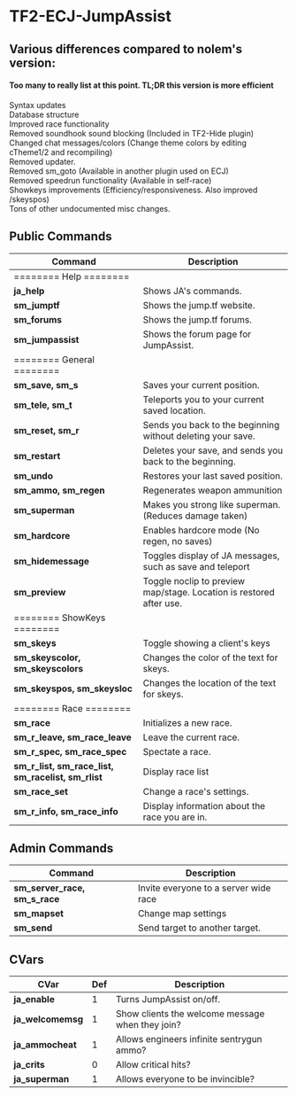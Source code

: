 # TF2-ECJ-JumpAssist

## Various differences compared to nolem's version:
#### Too many to really list at this point. TL;DR this version is more efficient
  
Syntax updates  
Database structure  
Improved race functionality  
Removed soundhook sound blocking (Included in TF2-Hide plugin)  
Changed chat messages/colors (Change theme colors by editing cTheme1/2 and recompiling)  
Removed updater.  
Removed sm_goto (Available in another plugin used on ECJ)  
Removed speedrun functionality (Available in self-race)  
Showkeys improvements (Efficiency/responsiveness. Also improved /skeyspos)  
Tons of other undocumented misc changes.  
  
## Public Commands
Command | Description
--------| -----------
======== Help ======== |  
**ja_help** | Shows JA's commands.  
**sm_jumptf** | Shows the jump.tf website.  
**sm_forums** | Shows the jump.tf forums.  
**sm_jumpassist** | Shows the forum page for JumpAssist. 
======== General ======== |  
**sm_save, sm_s** | Saves your current position.   
**sm_tele, sm_t** | Teleports you to your current saved location.   
**sm_reset, sm_r** | Sends you back to the beginning without deleting your save.  
**sm_restart** | Deletes your save, and sends you back to the beginning.  
**sm_undo** | Restores your last saved position.  
**sm_ammo, sm_regen** | Regenerates weapon ammunition  
**sm_superman** | Makes you strong like superman. (Reduces damage taken)  
**sm_hardcore** | Enables hardcore mode (No regen, no saves)  
**sm_hidemessage** | Toggles display of JA messages, such as save and teleport
**sm_preview** | Toggle noclip to preview map/stage. Location is restored after use.
======== ShowKeys ======== |  
**sm_skeys** | Toggle showing a client's keys  
**sm_skeyscolor, sm_skeyscolors** | Changes the color of the text for skeys.  
**sm_skeyspos, sm_skeysloc** | Changes the location of the text for skeys.  
======== Race ======== |  
**sm_race** | Initializes a new race.  
**sm_r_leave, sm_race_leave** | Leave the current race.  
**sm_r_spec, sm_race_spec** | Spectate a race.  
**sm_r_list, sm_race_list, sm_racelist, sm_rlist** | Display race list  
**sm_race_set** | Change a race's settings.  
**sm_r_info, sm_race_info** | Display information about the race you are in.  
  
## Admin Commands  
Command | Description
--------|------------
**sm_server_race, sm_s_race** | Invite everyone to a server wide race  
**sm_mapset** | Change map settings  
**sm_send** | Send target to another target.  

## CVars
CVar | Def | Description  
-----|---------|--------  
**ja_enable** | 1 | Turns JumpAssist on/off.  
**ja_welcomemsg** | 1 | Show clients the welcome message when they join?  
**ja_ammocheat** | 1 | Allows engineers infinite sentrygun ammo?  
**ja_crits** | 0 | Allow critical hits?  
**ja_superman** | 1 | Allows everyone to be invincible?  
